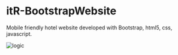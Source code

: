 # itR-BootstrapWebsite
Mobile friendly hotel website developed with Bootstrap, html5, css, javascript.

![logic]( http://www.itreverie.com/githubimages/itR-BootstrapWebsite.png)